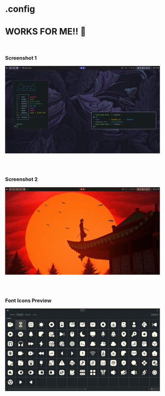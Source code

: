 # .config

# WORKS FOR ME!! 🚨
<br/>

### Screenshot 1

![First Preview](https://raw.githubusercontent.com/UnFunnyGuy/hyprland-dots/master/screenshots/first.png)

<br/>
<br/>

### Screenshot 2
![Second Preview](https://raw.githubusercontent.com/UnFunnyGuy/hyprland-dots/master/screenshots/second.png)

<br/>
<br/>

### Font Icons Preview
![Icons Preview](https://raw.githubusercontent.com/UnFunnyGuy/hyprland-dots/master/screenshots/icons.png)

